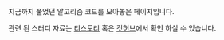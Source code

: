 지금까지 풀었던 알고리즘 코드를 모아놓은 페이지입니다.

관련 된 스터디 자료는 [티스토리](https://hanslab.tistory.com/) 혹은 [깃허브](https://github.com/diterun/Study)에서 확인 하실 수 있습니다.

